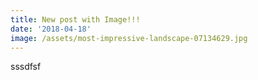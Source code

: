 ```yaml
---
title: New post with Image!!!
date: '2018-04-18'
image: /assets/most-impressive-landscape-07134629.jpg
---
```

sssdfsf
